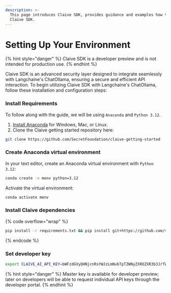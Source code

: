 ```yaml
---
description: >-
  This page introduces Claive SDK, provides guidance and examples how to use
  Claive SDK.
---
```


# Setting Up Your Environment

{% hint style="danger" %}
Claive SDK is a developer preview and is not intended for production use.&#x20;
{% endhint %}

Claive SDK is an advanced security layer designed to integrate seamlessly with Langchaine's ChatOllama, ensuring a secure and efficient API interaction. To begin utilizing Claive SDK with Langchaine's ChatOllama, follow these installation and configuration steps:

### Install Requirements

To follow along with the guide, we will be using `Anaconda` and `Python 3.12`.&#x20;

1. [Install Anaconda](https://www.anaconda.com/download/success) for Windows, Mac, or Linux.
2. Clone the Claive getting started repository here:

```bash
git clone https://github.com/SecretFoundation/claive-getting-started
```

### Create Anaconda virtual environment

In your text editor, create an Anaconda virtual environment with `Python 3.12`:

```bash
conda create -n menv python=3.12
```

Activate the virtual environment:&#x20;

```bash
conda activate menv
```

### Install Claive dependencies

{% code overflow="wrap" %}
```bash
pip install -r requirements.txt && pip install git+https://github.com/scrtlabs/secret-sdk-python.git@main && pip install git+https://github.com/scrtlabs/claive-sdk.git
```
{% endcode %}

### Set developer key

```bash
export CLAIVE_AI_API_KEY=bWFzdGVyQHNjcnRsYWJzLmNvbTpTZWNyZXROZXR3b3JrTWFzdGVyS2V5X18yMDI1
```

{% hint style="danger" %}
Master key is available for developer preview; later on developers will be able to request individual API keys through the developer portal.
{% endhint %}

